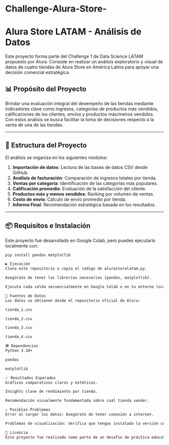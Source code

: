 # Challenge-Alura-Store-

# Alura Store LATAM - Análisis de Datos

Este proyecto forma parte del Challenge 1 de Data Science LATAM propuesto por Alura. Consiste en realizar un análisis exploratorio y visual de datos de cuatro tiendas de Alura Store en América Latina para apoyar una decisión comercial estratégica.

## 📊 Propósito del Proyecto

Brindar una evaluación integral del desempeño de las tiendas mediante indicadores clave como ingresos, categorías de productos más vendidos, calificaciones de los clientes, envíos y productos más/menos vendidos. Con estos análisis se busca facilitar la toma de decisiones respecto a la venta de una de las tiendas.

---

## 📁 Estructura del Proyecto

El análisis se organiza en los siguientes módulos:

1. **Importación de datos**: Lectura de las bases de datos CSV desde GitHub.
2. **Análisis de facturación**: Comparación de ingresos totales por tienda.
3. **Ventas por categoría**: Identificación de las categorías más populares.
4. **Calificación promedio**: Evaluación de la satisfacción del cliente.
5. **Productos más y menos vendidos**: Ranking por volumen de ventas.
6. **Costo de envío**: Cálculo de envío promedio por tienda.
7. **Informe Final**: Recomendación estratégica basada en los resultados.

---

## 📦 Requisitos e Instalación

Este proyecto fue desarrollado en Google Colab, pero puedes ejecutarlo localmente con:

```bash
pip install pandas matplotlib

▶️ Ejecución
Clona este repositorio o copia el código de alurastorelatam.py.

Asegúrate de tener las librerías necesarias (pandas, matplotlib).

Ejecuta cada celda secuencialmente en Google Colab o en tu entorno local (Jupyter Notebook).

🔗 Fuentes de Datos
Los datos se obtienen desde el repositorio oficial de Alura:

tienda_1.csv

tienda_2.csv

tienda_3.csv

tienda_4.csv

🛠️ Dependencias
Python 3.10+

pandas

matplotlib

✅ Resultados Esperados
Gráficos comparativos claros y estéticos.

Insights clave de rendimiento por tienda.

Recomendación visualmente fundamentada sobre cuál tienda vender.

⚠️ Posibles Problemas
Error al cargar los datos: Asegúrate de tener conexión a internet.

Problemas de visualización: Verifica que tengas instalada la versión correcta de matplotlib.

📃 Licencia
Este proyecto fue realizado como parte de un desafío de práctica educativa. Los datos pertenecen a Alura LATAM.

